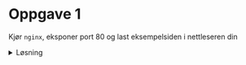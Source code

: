 # Oppgave 1

Kjør `nginx`, eksponer port 80 og last eksempelsiden i nettleseren din

<details>
<summary>Løsning</summary>

```
docker run -p 80:80 nginx

curl localhost
```
</details>